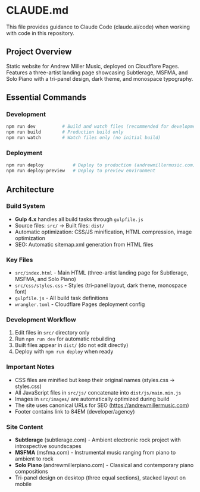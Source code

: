 # CLAUDE.md

This file provides guidance to Claude Code (claude.ai/code) when working with code in this repository.

## Project Overview
Static website for Andrew Miller Music, deployed on Cloudflare Pages. Features a three-artist landing page showcasing Subtlerage, MSFMA, and Solo Piano with a tri-panel design, dark theme, and monospace typography.

## Essential Commands

### Development
```bash
npm run dev          # Build and watch files (recommended for development)
npm run build        # Production build only
npm run watch        # Watch files only (no initial build)
```

### Deployment
```bash
npm run deploy           # Deploy to production (andrewmillermusic.com)
npm run deploy:preview   # Deploy to preview environment
```

## Architecture

### Build System
- **Gulp 4.x** handles all build tasks through `gulpfile.js`
- Source files: `src/` → Built files: `dist/`
- Automatic optimization: CSS/JS minification, HTML compression, image optimization
- SEO: Automatic sitemap.xml generation from HTML files

### Key Files
- `src/index.html` - Main HTML (three-artist landing page for Subtlerage, MSFMA, and Solo Piano)
- `src/css/styles.css` - Styles (tri-panel layout, dark theme, monospace font)
- `gulpfile.js` - All build task definitions
- `wrangler.toml` - Cloudflare Pages deployment config

### Development Workflow
1. Edit files in `src/` directory only
2. Run `npm run dev` for automatic rebuilding
3. Built files appear in `dist/` (do not edit directly)
4. Deploy with `npm run deploy` when ready

### Important Notes
- CSS files are minified but keep their original names (styles.css → styles.css)
- All JavaScript files in `src/js/` concatenate into `dist/js/main.min.js`
- Images in `src/images/` are automatically optimized during build
- The site uses canonical URLs for SEO (https://andrewmillermusic.com)
- Footer contains link to 84EM (developer/agency)

### Site Content
- **Subtlerage** (subtlerage.com) - Ambient electronic rock project with introspective soundscapes
- **MSFMA** (msfma.com) - Instrumental music ranging from piano to ambient to rock
- **Solo Piano** (andrewmillerpiano.com) - Classical and contemporary piano compositions
- Tri-panel design on desktop (three equal sections), stacked layout on mobile